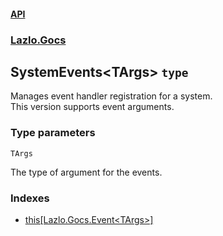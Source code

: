 #### [API](./API.md 'API')
### [Lazlo.Gocs](./API.md#Lazlo-Gocs 'Lazlo.Gocs')
## SystemEvents&lt;TArgs&gt; `type`
Manages event handler registration for a system.  
This version supports event arguments.
### Type parameters

<a name='Lazlo-Gocs-SystemEvents-TArgs--TArgs'></a>
`TArgs`

The type of argument for the events.
### Indexes
- [this[Lazlo.Gocs.Event&lt;TArgs&gt;]](./Lazlo-Gocs-SystemEvents-TArgs--this-Lazlo-Gocs-Event-TArgs--.md 'Lazlo.Gocs.SystemEvents&lt;TArgs&gt;.this[Lazlo.Gocs.Event&lt;TArgs&gt;]')
